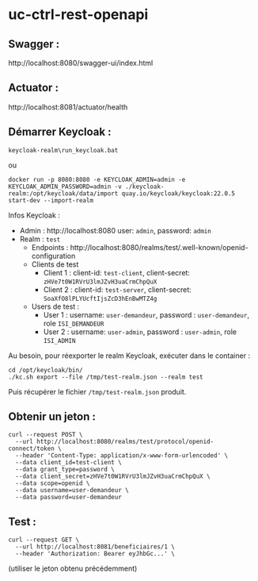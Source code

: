 # uc-ctrl-rest-openapi

## Swagger :

http://localhost:8080/swagger-ui/index.html

## Actuator :

http://localhost:8081/actuator/health

## Démarrer Keycloak :
``` 
keycloak-realm\run_keycloak.bat
```

ou

```
docker run -p 8080:8080 -e KEYCLOAK_ADMIN=admin -e KEYCLOAK_ADMIN_PASSWORD=admin -v ./keycloak-realm:/opt/keycloak/data/import quay.io/keycloak/keycloak:22.0.5 start-dev --import-realm
```

Infos Keycloak : 

- Admin : http://localhost:8080 user: `admin`, password: `admin`
- Realm : `test`
  - Endpoints : http://localhost:8080/realms/test/.well-known/openid-configuration
  - Clients de test
    - Client 1 : client-id: `test-client`, client-secret: `zHVe7t0W1RVrU3lmJZvH3uaCrmChpQuX`
    - Client 2 : client-id: `test-server`, client-secret: `SoaXfO8lPLYUcftIjsZcD3hEnBwMTZ4g`
  - Users de test :
    - User 1 : username: `user-demandeur`, password : `user-demandeur`, role `ISI_DEMANDEUR`
    - User 2 : username: `user-admin`, password : `user-admin`, role `ISI_ADMIN`

Au besoin, pour réexporter le realm Keycloak, exécuter dans le container :

```
cd /opt/keycloak/bin/
./kc.sh export --file /tmp/test-realm.json --realm test
```

Puis récupérer le fichier `/tmp/test-realm.json` produit.
##  Obtenir un jeton : 
```
curl --request POST \
  --url http://localhost:8080/realms/test/protocol/openid-connect/token \
  --header 'Content-Type: application/x-www-form-urlencoded' \
  --data client_id=test-client \
  --data grant_type=password \
  --data client_secret=zHVe7t0W1RVrU3lmJZvH3uaCrmChpQuX \
  --data scope=openid \
  --data username=user-demandeur \
  --data password=user-demandeur
```

## Test : 
```
curl --request GET \
  --url http://localhost:8081/beneficiaires/1 \
  --header 'Authorization: Bearer eyJhbGc...' \
```
(utiliser le jeton obtenu précédemment)

